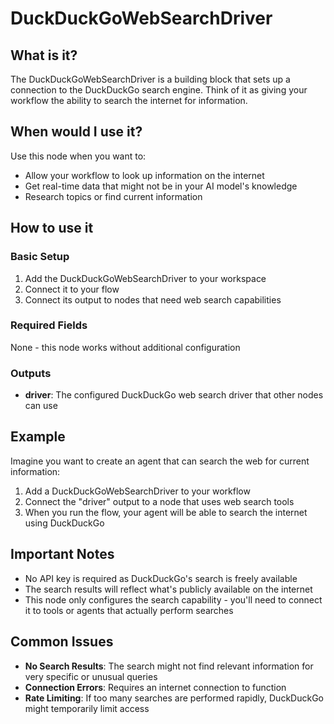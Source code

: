 # DuckDuckGoWebSearchDriver

## What is it?

The DuckDuckGoWebSearchDriver is a building block that sets up a connection to the DuckDuckGo search engine. Think of it as giving your workflow the ability to search the internet for information.

## When would I use it?
Use this node when you want to:
- Allow your workflow to look up information on the internet
- Get real-time data that might not be in your AI model's knowledge
- Research topics or find current information

## How to use it

### Basic Setup

1. Add the DuckDuckGoWebSearchDriver to your workspace
1. Connect it to your flow
1. Connect its output to nodes that need web search capabilities

### Required Fields
None - this node works without additional configuration

### Outputs
- **driver**: The configured DuckDuckGo web search driver that other nodes can use

## Example
Imagine you want to create an agent that can search the web for current information:

1. Add a DuckDuckGoWebSearchDriver to your workflow
1. Connect the "driver" output to a node that uses web search tools
1. When you run the flow, your agent will be able to search the internet using DuckDuckGo

## Important Notes
- No API key is required as DuckDuckGo's search is freely available
- The search results will reflect what's publicly available on the internet
- This node only configures the search capability - you'll need to connect it to tools or agents that actually perform searches

## Common Issues
- **No Search Results**: The search might not find relevant information for very specific or unusual queries
- **Connection Errors**: Requires an internet connection to function
- **Rate Limiting**: If too many searches are performed rapidly, DuckDuckGo might temporarily limit access